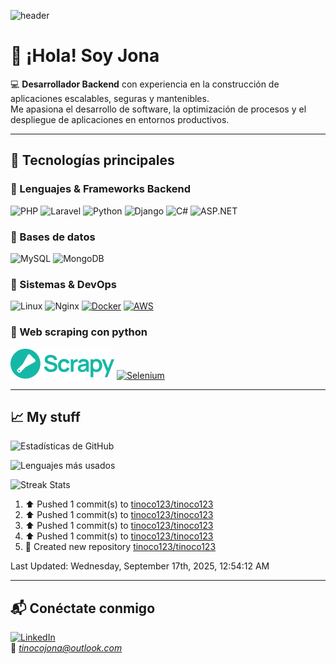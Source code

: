 ![header](https://capsule-render.vercel.app/api?type=waving&color=0:2C5364,100:0F2027&height=200&section=header&text=Jonathan%20Hernandez%20Tinoco%20%7C%20Backend%20Developer&fontSize=30&fontColor=ffffff&animation=fadeIn&fontAlignY=40)

# 👋 ¡Hola! Soy Jona 

💻 **Desarrollador Backend** con experiencia en la construcción de aplicaciones escalables, seguras y mantenibles.  
Me apasiona el desarrollo de software, la optimización de procesos y el despliegue de aplicaciones en entornos productivos.  

---

## 🚀 Tecnologías principales  

### 🔹 Lenguajes & Frameworks Backend  
![PHP](https://img.shields.io/badge/PHP-777BB4?style=for-the-badge&logo=php&logoColor=white) ![Laravel](https://img.shields.io/badge/Laravel-FF2D20?style=for-the-badge&logo=laravel&logoColor=white) ![Python](https://img.shields.io/badge/Python-3776AB?style=for-the-badge&logo=python&logoColor=white) ![Django](https://img.shields.io/badge/Django-092E20?style=for-the-badge&logo=django&logoColor=white) ![C#](https://img.shields.io/badge/C%23-239120?style=for-the-badge&logo=c-sharp&logoColor=white) ![ASP.NET](https://img.shields.io/badge/ASP.NET-512BD4?style=for-the-badge&logo=dotnet&logoColor=white)  

### 🔹 Bases de datos  
![MySQL](https://img.shields.io/badge/MySQL-005C84?style=for-the-badge&logo=mysql&logoColor=white) ![MongoDB](https://img.shields.io/badge/MongoDB-4EA94B?style=for-the-badge&logo=mongodb&logoColor=white)  

### 🔹 Sistemas & DevOps  
![Linux](https://img.shields.io/badge/Linux-FCC624?style=for-the-badge&logo=linux&logoColor=black) ![Nginx](https://img.shields.io/badge/Nginx-009639?style=for-the-badge&logo=nginx&logoColor=white) [![Docker](https://img.shields.io/badge/docker-%230db7ed.svg?style=for-the-badge&logo=docker&logoColor=white)](https://www.docker.com/)
[![AWS](https://img.shields.io/badge/AWS-%23FF9900.svg?style=for-the-badge&logo=amazon-aws&logoColor=white)](https://aws.amazon.com/)



### 🔹 Web scraping con python
[![Scrapy Logo](https://raw.githubusercontent.com/scrapy/scrapy/master/docs/_static/logo.svg)](https://scrapy.org)
<a href="https://selenium.dev"><img src="https://selenium.dev/images/selenium_logo_square_green.png" width="25" alt="Selenium"/></a>

---

## 📈 My stuff

![Estadísticas de GitHub](https://github-readme-stats.vercel.app/api?username=tinoco123&show_icons=true&theme=tokyonight&hide_border=true&count_private=true)  

![Lenguajes más usados](https://github-readme-stats.vercel.app/api/top-langs/?username=tinoco123&layout=compact&theme=tokyonight&hide_border=true)  

![Streak Stats](https://streak-stats.demolab.com?user=tinoco123&theme=tokyonight&hide_border=true)  

<!--RECENT_ACTIVITY:start-->
1. ⬆️ Pushed 1 commit(s) to [tinoco123/tinoco123](https://github.com/tinoco123/tinoco123)<br>
2. ⬆️ Pushed 1 commit(s) to [tinoco123/tinoco123](https://github.com/tinoco123/tinoco123)<br>
3. ⬆️ Pushed 1 commit(s) to [tinoco123/tinoco123](https://github.com/tinoco123/tinoco123)<br>
4. ⬆️ Pushed 1 commit(s) to [tinoco123/tinoco123](https://github.com/tinoco123/tinoco123)<br>
5. 📔 Created new repository [tinoco123/tinoco123](https://github.com/tinoco123/tinoco123)<br>
<!--RECENT_ACTIVITY:end-->
<!--RECENT_ACTIVITY:last_update-->
Last Updated: Wednesday, September 17th, 2025, 12:54:12 AM
<!--RECENT_ACTIVITY:last_update_end-->

---

## 📬 Conéctate conmigo  
[![LinkedIn](https://img.shields.io/badge/LinkedIn-0A66C2?style=for-the-badge&logo=linkedin&logoColor=white)](https://www.linkedin.com/in/jonatinoco/)  
📧 *<tinocojona@outlook.com>*  
